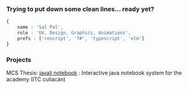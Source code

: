### Trying to put down some clean lines... ready yet?

```ts
{
    name : 'Sal Pal',
    role : 'UX, Design, Graphics, Animations',
    prefs : ['rescript', 'f#', 'typescript', 'elm']
}
```
### Projects

MCS Thesis: [javali notebook](https://www.youtube.com/watch?v=SmprxYB86mg) : Interactive java notebook system for the academy (ITC culiacán)
